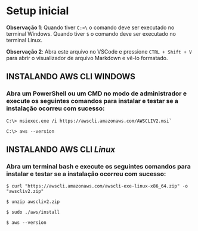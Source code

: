# **Setup inicial**
**Observação 1**: Quando tiver `C:>\` o comando deve ser executado no terminal Windows.
Quando tiver `$` o comando deve ser executado no terminal Linux.

**Observação 2**: Abra este arquivo no VSCode e pressione `CTRL + Shift + V` para abrir o visualizador de arquivo Markdown e vê-lo formatado.

## INSTALANDO AWS CLI **WINDOWS** 

### Abra um PowerShell ou um CMD no modo de administrador e execute os seguintes comandos para instalar e testar se a instalação ocorreu com sucesso:
```
C:\> msiexec.exe /i https://awscli.amazonaws.com/AWSCLIV2.msi`

C:\> aws --version
```

## INSTALANDO AWS CLI _Linux_
### Abra um terminal bash e execute os seguintes comandos para instalar e testar se a instalação ocorreu com sucesso:
```
$ curl "https://awscli.amazonaws.com/awscli-exe-linux-x86_64.zip" -o "awscliv2.zip"

$ unzip awscliv2.zip

$ sudo ./aws/install

$ aws --version
```
